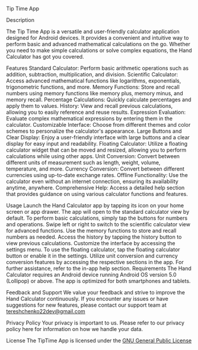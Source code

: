 Tip Time App

Description

The Tip Time App is a versatile and user-friendly calculator application designed for Android devices. It provides a convenient and intuitive way to perform basic and advanced mathematical calculations on the go. Whether you need to make simple calculations or solve complex equations, the Hand Calculator has got you covered.

Features
Standard Calculator: Perform basic arithmetic operations such as addition, subtraction, multiplication, and division.
Scientific Calculator: Access advanced mathematical functions like logarithms, exponentials, trigonometric functions, and more.
Memory Functions: Store and recall numbers using memory functions like memory plus, memory minus, and memory recall.
Percentage Calculations: Quickly calculate percentages and apply them to values.
History: View and recall previous calculations, allowing you to easily reference and reuse results.
Expression Evaluation: Evaluate complex mathematical expressions by entering them in the calculator.
Customizable Interface: Choose from different themes and color schemes to personalize the calculator's appearance.
Large Buttons and Clear Display: Enjoy a user-friendly interface with large buttons and a clear display for easy input and readability.
Floating Calculator: Utilize a floating calculator widget that can be moved and resized, allowing you to perform calculations while using other apps.
Unit Conversion: Convert between different units of measurement such as length, weight, volume, temperature, and more.
Currency Conversion: Convert between different currencies using up-to-date exchange rates.
Offline Functionality: Use the calculator even without an internet connection, ensuring its availability anytime, anywhere.
Comprehensive Help: Access a detailed help section that provides guidance on using various calculator functions and features.

Usage
Launch the Hand Calculator app by tapping its icon on your home screen or app drawer.
The app will open to the standard calculator view by default.
To perform basic calculations, simply tap the buttons for numbers and operations.
Swipe left or right to switch to the scientific calculator view for advanced functions.
Use the memory functions to store and recall numbers as needed.
Access the history by tapping the history button to view previous calculations.
Customize the interface by accessing the settings menu.
To use the floating calculator, tap the floating calculator button or enable it in the settings.
Utilize unit conversion and currency conversion features by accessing the respective sections in the app.
For further assistance, refer to the in-app help section.
Requirements
The Hand Calculator requires an Android device running Android OS version 5.0 (Lollipop) or above. The app is optimized for both smartphones and tablets.

Feedback and Support
We value your feedback and strive to improve the Hand Calculator continuously. If you encounter any issues or have suggestions for new features, please contact our support team at tereshchenko22dev@gmail.com

Privacy Policy
Your privacy is important to us. Please refer to our privacy policy here for information on how we handle your data.

License
The TipTime App is licensed under the [GNU General Public License](https://www.gnu.org/licenses)




